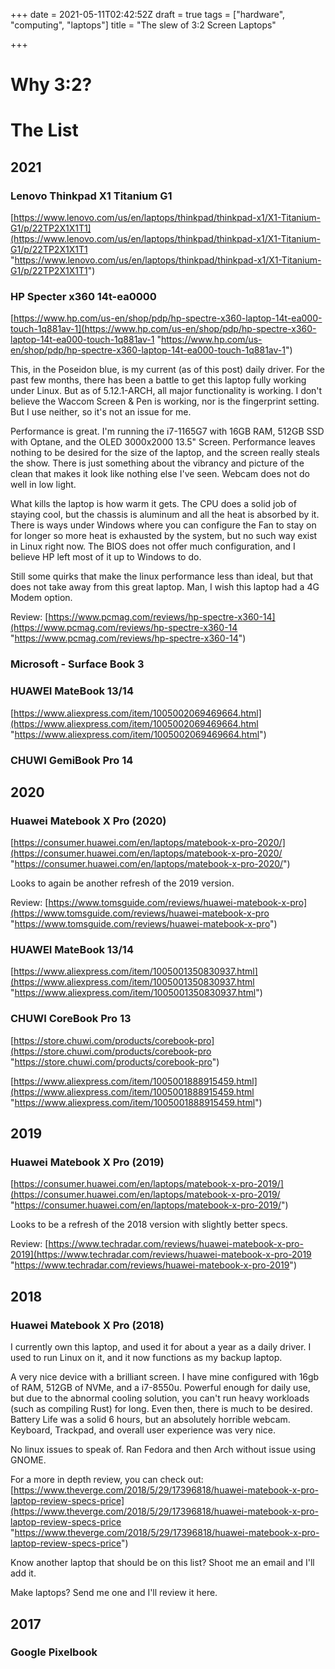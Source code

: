 +++
date = 2021-05-11T02:42:52Z
draft = true
tags = ["hardware", "computing", "laptops"]
title = "The slew of 3:2 Screen Laptops"

+++
# Why 3:2?

# The List

## 2021

### Lenovo Thinkpad X1 Titanium G1

[https://www.lenovo.com/us/en/laptops/thinkpad/thinkpad-x1/X1-Titanium-G1/p/22TP2X1X1T1](https://www.lenovo.com/us/en/laptops/thinkpad/thinkpad-x1/X1-Titanium-G1/p/22TP2X1X1T1 "https://www.lenovo.com/us/en/laptops/thinkpad/thinkpad-x1/X1-Titanium-G1/p/22TP2X1X1T1")

### HP Specter x360 14t-ea0000

[https://www.hp.com/us-en/shop/pdp/hp-spectre-x360-laptop-14t-ea000-touch-1q881av-1](https://www.hp.com/us-en/shop/pdp/hp-spectre-x360-laptop-14t-ea000-touch-1q881av-1 "https://www.hp.com/us-en/shop/pdp/hp-spectre-x360-laptop-14t-ea000-touch-1q881av-1")

 This, in the Poseidon blue, is my current (as of this post) daily driver. For the past few months, there has been a battle to get this laptop fully working under Linux. But as of 5.12.1-ARCH, all major functionality is working. I don't believe the Waccom Screen & Pen is working, nor is the fingerprint setting. But I use neither, so it's not an issue for me.

Performance is great. I'm running the i7-1165G7 with 16GB RAM, 512GB SSD with Optane, and the OLED 3000x2000 13.5" Screen. Performance leaves nothing to be desired for the size of the laptop, and the screen really steals the show. There is just something about the vibrancy and picture of the clean that makes it look like nothing else I've seen. Webcam does not do well in low light. 

What kills the laptop is how warm it gets. The CPU does a solid job of staying cool, but the chassis is aluminum and all the heat is absorbed by it.  There is ways under Windows where you can configure the Fan to stay on for longer so more heat is exhausted by the system, but no such way exist in Linux right now. The BIOS does not offer much configuration, and I believe HP left most of it up to Windows to do. 

Still some quirks that make the linux performance less than ideal, but that does not take away from this great laptop. Man, I wish this laptop had a 4G Modem option. 

Review: [https://www.pcmag.com/reviews/hp-spectre-x360-14](https://www.pcmag.com/reviews/hp-spectre-x360-14 "https://www.pcmag.com/reviews/hp-spectre-x360-14")

### Microsoft - Surface Book 3

### HUAWEI MateBook 13/14

[https://www.aliexpress.com/item/1005002069469664.html](https://www.aliexpress.com/item/1005002069469664.html "https://www.aliexpress.com/item/1005002069469664.html")

### CHUWI GemiBook Pro 14

## 2020

### Huawei Matebook X Pro (2020)

[https://consumer.huawei.com/en/laptops/matebook-x-pro-2020/](https://consumer.huawei.com/en/laptops/matebook-x-pro-2020/ "https://consumer.huawei.com/en/laptops/matebook-x-pro-2020/")

Looks to again be another refresh of the 2019 version. 

Review: [https://www.tomsguide.com/reviews/huawei-matebook-x-pro](https://www.tomsguide.com/reviews/huawei-matebook-x-pro "https://www.tomsguide.com/reviews/huawei-matebook-x-pro")

### HUAWEI MateBook 13/14

[https://www.aliexpress.com/item/1005001350830937.html](https://www.aliexpress.com/item/1005001350830937.html "https://www.aliexpress.com/item/1005001350830937.html")

### CHUWI CoreBook Pro 13

[https://store.chuwi.com/products/corebook-pro](https://store.chuwi.com/products/corebook-pro "https://store.chuwi.com/products/corebook-pro")

[https://www.aliexpress.com/item/1005001888915459.html](https://www.aliexpress.com/item/1005001888915459.html "https://www.aliexpress.com/item/1005001888915459.html")

## 2019

### Huawei Matebook X Pro (2019)

[https://consumer.huawei.com/en/laptops/matebook-x-pro-2019/](https://consumer.huawei.com/en/laptops/matebook-x-pro-2019/ "https://consumer.huawei.com/en/laptops/matebook-x-pro-2019/")

Looks to be a refresh of the 2018 version with slightly better specs.

Review: [https://www.techradar.com/reviews/huawei-matebook-x-pro-2019](https://www.techradar.com/reviews/huawei-matebook-x-pro-2019 "https://www.techradar.com/reviews/huawei-matebook-x-pro-2019")

## 2018

### Huawei Matebook X Pro (2018)

I currently own this laptop, and used it for about a year as a daily driver. I used to run Linux on it, and it now functions as my backup laptop.

A very nice device with a brilliant screen. I have mine configured with 16gb of RAM, 512GB of NVMe, and a i7-8550u. Powerful enough for daily use, but due to the abnormal cooling solution, you can't run heavy workloads (such as compiling Rust) for long. Even then, there is much to be desired. Battery Life was a solid 6 hours, but an absolutely horrible webcam. Keyboard, Trackpad, and overall user experience was very nice. 

No linux issues to speak of. Ran Fedora and then Arch without issue using GNOME. 

For a more in depth review, you can check out: [https://www.theverge.com/2018/5/29/17396818/huawei-matebook-x-pro-laptop-review-specs-price](https://www.theverge.com/2018/5/29/17396818/huawei-matebook-x-pro-laptop-review-specs-price "https://www.theverge.com/2018/5/29/17396818/huawei-matebook-x-pro-laptop-review-specs-price")

Know another laptop that should be on this list? Shoot me an email and I'll add it. 

Make laptops? Send me one and I'll review it here. 

## 2017

### Google Pixelbook